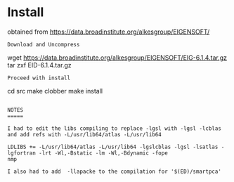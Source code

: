 # Install
obtained from https://data.broadinstitute.org/alkesgroup/EIGENSOFT/
```
Download and Uncompress
```
wget https://data.broadinstitute.org/alkesgroup/EIGENSOFT/EIG-6.1.4.tar.gz
tar zxf EID-6.1.4.tar.gz
```
Proceed with install
```
cd src
make clobber
make install

```

NOTES
=====

I had to edit the libs compiling to replace -lgsl with -lgsl -lcblas and add refs with -L/usr/lib64/atlas -L/usr/lib64

LDLIBS += -L/usr/lib64/atlas -L/usr/lib64 -lgslcblas -lgsl -lsatlas -lgfortran -lrt -Wl,-Bstatic -lm -Wl,-Bdynamic -fope
nmp

I also had to add  -llapacke to the compilation for '$(ED)/smartpca'
